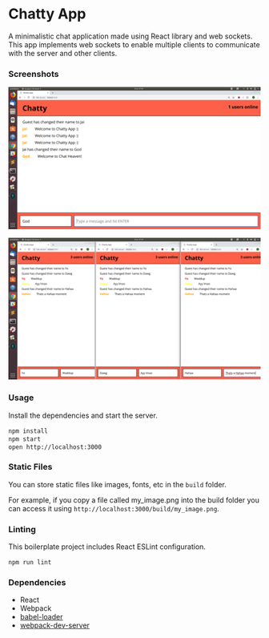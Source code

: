 Chatty App
=====================

A minimalistic chat application made using React library and web sockets.  This app implements web sockets to enable multiple clients to communicate with the server and other clients.

### Screenshots

!["Chat App page:"](https://raw.githubusercontent.com/jrajan20/Chatty-App/master/Screenshots/Screenshot%20from%202018-11-25%2021-47-20.png)

!['Chatting with multiple users:'](https://raw.githubusercontent.com/jrajan20/Chatty-App/master/Screenshots/Screenshot%20from%202018-11-25%2021-37-07.png)

### Usage

Install the dependencies and start the server.

```
npm install
npm start
open http://localhost:3000
```

### Static Files

You can store static files like images, fonts, etc in the `build` folder.

For example, if you copy a file called my_image.png into the build folder you can access it using `http://localhost:3000/build/my_image.png`.

### Linting

This boilerplate project includes React ESLint configuration.

```
npm run lint
```

### Dependencies

* React
* Webpack
* [babel-loader](https://github.com/babel/babel-loader)
* [webpack-dev-server](https://github.com/webpack/webpack-dev-server)
